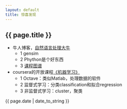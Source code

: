 ```yaml
---
layout: default
title: 惊喜发现
---
```


## {{ page.title }}  

- 牛人博客，[自然语言处理大牛](http://www.52nlp.cn/)  
	- 1 gensim  
	- 2 Phython是个好东西  
	- 3 [课程图谱](http://coursegraph.com/navigation/)  
- coursera的开放课程[《机器学习》](https://class.coursera.org/ml-004/lecture/5)  
	- 1 Octave：类似Matlab，处理数据的软件  
	- 2 监督式学习：分类classification和拟合regression  
	- 3 非监督式学习：cluster，聚类  

{{ page.date | date_to_string }}
